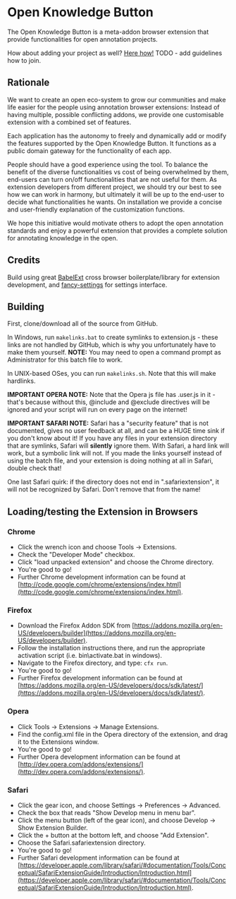 Open Knowledge Button
=====================

The Open Knowledge Button is a meta-addon browser extension that provide functionalities for open annotation projects.

How about adding your project as well? [Here how!]() TODO - add guidelines how to join.

Rationale
---------

We want to create an open eco-system to grow our communities and make life easier for the people using annotation browser extensions: Instead of having multiple, possible conflicting addons, we provide one customisable extension with a combined set of features.

Each application has the autonomy to freely and dynamically add or modify the features supported by the Open Knowledge Button. It functions as a public domain gateway for the functionality of each app.

People should have a good experience using the tool. To balance the benefit of the diverse functionalities vs cost of being overwhelmed by them, end-users can turn on/off functionalities that are not useful for them. As extension developers from different project, we should try our best to see how we can work in harmony, but ultimately it will be up to the end-user to decide what functionalities he wants. On installation we provide a concise and user-friendly explanation of the customization functions.

We hope this initiative would motivate others to adopt the open annotation standards and enjoy a powerful extension that provides a complete solution for annotating knowledge in the open.

Credits
-------

Build using great [BabelExt](https://github.com/honestbleeps/BabelExt) cross browser
boilerplate/library for extension development, and [fancy-settings](https://github.com/altryne/fancy-settings) for
settings interface.

Building
--------

First, clone/download all of the source from GitHub.

In Windows, run `makelinks.bat` to create symlinks to extension.js - these links are not
handled by GitHub, which is why you unfortunately have to make them yourself.
**NOTE:** You may need to open a command prompt as Administrator for this batch file to
work.

In UNIX-based OSes, you can run `makelinks.sh`. Note that this will make hardlinks.

**IMPORTANT OPERA NOTE:** Note that the Opera js file has .user.js in it - that's because without this,
@include and @exclude directives will be ignored and your script will run on every page on
the internet!

**IMPORTANT SAFARI NOTE:** Safari has a "security feature" that is not documented, gives no user
feedback at all, and can be a HUGE time sink if you don't know about it!  If you have any
files in your extension directory that are symlinks, Safari will **silently** ignore them.
With Safari, a hard link will work, but a symbolic link will not.  If you made the links
yourself instead of using the batch file, and your extension is doing nothing at all in
Safari, double check that!

One last Safari quirk: if the directory does not end in ".safariextension", it will not be
recognized by Safari. Don't remove that from the name!

Loading/testing the Extension in Browsers
-----------------------------------------

### Chrome ###

- Click the wrench icon and choose Tools -> Extensions.
- Check the "Developer Mode" checkbox.
- Click "load unpacked extension" and choose the Chrome directory.
- You're good to go!
- Further Chrome development information can be found at [http://code.google.com/chrome/extensions/index.html](http://code.google.com/chrome/extensions/index.html).

### Firefox ###

- Download the Firefox Addon SDK from [https://addons.mozilla.org/en-US/developers/builder](https://addons.mozilla.org/en-US/developers/builder).
- Follow the installation instructions there, and run the appropriate activation script (i.e. bin\activate.bat in windows).
- Navigate to the Firefox directory, and type: `cfx run`.
- You're good to go!
- Further Firefox development information can be found at [https://addons.mozilla.org/en-US/developers/docs/sdk/latest/](https://addons.mozilla.org/en-US/developers/docs/sdk/latest/).

### Opera ###

- Click Tools -> Extensions -> Manage Extensions.
- Find the config.xml file in the Opera directory of the extension, and drag it to the Extensions window.
- You're good to go!
- Further Opera development information can be found at [http://dev.opera.com/addons/extensions/](http://dev.opera.com/addons/extensions/).

### Safari ###

- Click the gear icon, and choose Settings -> Preferences -> Advanced.
- Check the box that reads "Show Develop menu in menu bar".
- Click the menu button (left of the gear icon), and choose Develop -> Show Extension Builder.
- Click the + button at the bottom left, and choose "Add Extension".
- Choose the Safari.safariextension directory.
- You're good to go!
- Further Safari development information can be found at [https://developer.apple.com/library/safari/#documentation/Tools/Conceptual/SafariExtensionGuide/Introduction/Introduction.html](https://developer.apple.com/library/safari/#documentation/Tools/Conceptual/SafariExtensionGuide/Introduction/Introduction.html).
